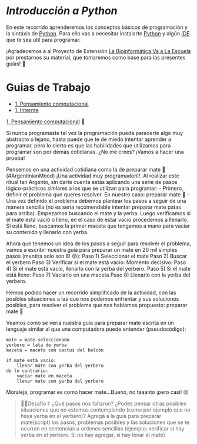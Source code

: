 # *Introducción a Python*

En este recorrido aprenderemos los conceptos básicos de programación y la sintáxis de [Python](https://www.python.org.ar/). Para ello vas a necesitar instalarte [Python](http://ufq.unq.edu.ar/sbg/archivos/guias_talleres/Guia_Instalacion_Python_2020.pdf) y algún [IDE](https://code.visualstudio.com/) que te sea útil para programar. 

¡Agradecemos a al Proyecto de Extensión [La Bioinformática Va a La Escuela](http://ufq.unq.edu.ar/sbg/education.html) por prestarnos su material, que tomaremos como base para las presentes guías! 🤗



# Guias de Trabajo
  * [1. Pensamiento computacional](#1-PC)
  * [1. Internte](#1-interntet)

[1. Pensamiento computacional](#1-PC) 🧠

Si nunca programaste tal vez la programación pueda parecerte algo muy abstracto o lejano, hasta puede que te de miedo intentar aprender a programar, pero lo cierto es que las habilidades que utilizamos para programar son por demás cotidianas. ¿No me crees? ¡Vamos a hacer una prueba!

Pensemos en una actividad cotidiana como la de preparar mate 🧉 (#ArgentinianMood) ¡Una actividad muy programadoril!. Al realizar este ritual tan Argento, sin darte cuenta estás aplicando una serie de pasos lógico-prácticos simlares a los que se utilizan para programar: 
    - Primero, definir el problema que queres resolver. En nuestro caso: preparar mate 🧉 
    - Una vez definido el problema debemos plantear los pasos a seguir de una manera sencilla (no es sería recomendable intentar preparar mate patas para arriba). Empezamos buscando el mate y la yerba. Luego verificamos si el mate está vació o lleno, en el caso de estar vacío procedemos a llenarlo. Si está lleno, buscamos la primer maceta que tengamos a mano para vaciar su contenido y llenarlo con yerba.

Ahora que tenemos un idea de los pasos a seguir para resolver el problema, vamos a escribir nuestra guía para preparar un mate en 20 mil simples pasos (mentira solo son 8! 😝):
    Paso 1) Seleccionar el mate
    Paso 2) Buscar el yerbero
    Paso 3) Verificar si el mate está vacío:
        Momento decisivo:
            Paso 4) Si el mate está vacío, llenarlo con la yerba del yerbero.
            Paso 5) Si el mate está lleno:
                    Paso 7) Vaciarlo en una maceta
                    Paso 8) Llenarlo con la yerba del yerbero.

Hemos podido hacer un recorrido simplificado de la actividad, con las posibles situaciones a las que nos podemos enfrentar y sus soluciones posibles, para resolver el problema que nos habíamos propuesto: preparar mate 🧉

Veamos como se vería nuestra guía para preparar mate escrita en un lenguaje similar al que una computadora puede entender (pseudocódigo):
    
    mate = mate seleccionado
    yerbero = lata de yerba
    maceta = maceta con cactus del balcón 

    if mate está vacio:
        llenar mate con yerba del yerbero
    de lo contrario:
        vaciar mate en maceta
        llenar mate con yerba del yerbero

Moraleja, programar es como hacer mate...Bueno, no taaanto ¡pero casi! 😝

> 🧗‍♀️Desafío I: ¿Qué pasos nos faltaron? ¿Podes pensar otras posibles situaciones que no estemos contemplando (como por ejemplo que no haya yerba en el yerbero)?  Agregá a la guía para preparar mate(script) los pasos, problemas posibles y las soluciones que se te ocurran en sentencias u ordenes sencillas (ejemplo; verificar si hay yerba en el yerbero. Si no hay agregar, si hay lenar el mate)  

